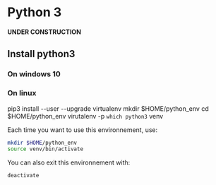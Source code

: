 # Python 3


**UNDER CONSTRUCTION**

## Install python3

### On windows 10



### On linux

pip3 install --user --upgrade virtualenv
mkdir $HOME/python_env
cd $HOME/python_env
virutalenv -p `which python3` venv


Each time you want to use this environnement, use:
```bash
mkdir $HOME/python_env
source venv/bin/activate
```

You can also exit this environnement with:
```bash
deactivate
```
